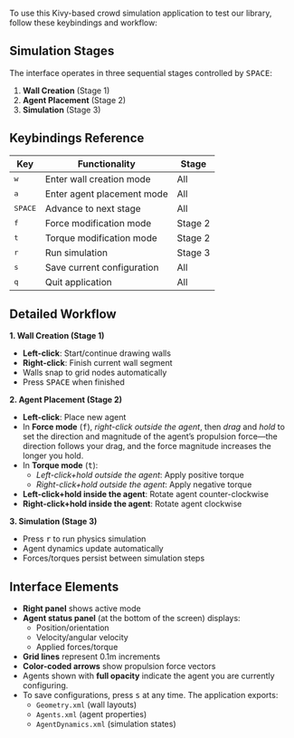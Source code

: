 To use this Kivy-based crowd simulation application to test our library, follow these keybindings and workflow:

## Simulation Stages
The interface operates in three sequential stages controlled by <kbd>SPACE</kbd>:
1. **Wall Creation** (Stage 1)
2. **Agent Placement** (Stage 2)
3. **Simulation** (Stage 3)

## Keybindings Reference

| Key | Functionality | Stage |
|-----|---------------|-------|
| <kbd>w</kbd> | Enter wall creation mode | All |
| <kbd>a</kbd> | Enter agent placement mode | All |
| <kbd>SPACE</kbd> | Advance to next stage | All |
| <kbd>f</kbd> | Force modification mode | Stage 2 |
| <kbd>t</kbd> | Torque modification mode | Stage 2 |
| <kbd>r</kbd> | Run simulation | Stage 3 |
| <kbd>s</kbd> | Save current configuration | All |
| <kbd>q</kbd> | Quit application | All |

## Detailed Workflow

**1. Wall Creation (Stage 1)**
- **Left-click**: Start/continue drawing walls
- **Right-click**: Finish current wall segment
- Walls snap to grid nodes automatically
- Press <kbd>SPACE</kbd> when finished

**2. Agent Placement (Stage 2)**
- **Left-click**: Place new agent
- In **Force mode** (<kbd>f</kbd>), *right-click  outside the agent*, then *drag* and *hold* to set the direction and magnitude of the agent’s propulsion force—the direction follows your drag, and the force magnitude increases the longer you hold.
- In **Torque mode** (<kbd>t</kbd>):
  - *Left-click+hold outside the agent*: Apply positive torque
  - *Right-click+hold outside the agent*: Apply negative torque
- **Left-click+hold inside the agent**: Rotate agent counter-clockwise
- **Right-click+hold inside the agent**: Rotate agent clockwise

**3. Simulation (Stage 3)**
- Press <kbd>r</kbd> to run physics simulation
- Agent dynamics update automatically
- Forces/torques persist between simulation steps

## Interface Elements
- **Right panel** shows active mode
- **Agent status panel** (at the bottom of the screen) displays:
  - Position/orientation
  - Velocity/angular velocity
  - Applied forces/torque
- **Grid lines** represent 0.1m increments
- **Color-coded arrows** show propulsion force vectors
- Agents shown with **full opacity** indicate the agent you are currently configuring.
- To save configurations, press <kbd>s</kbd> at any time. The application exports:
  - `Geometry.xml` (wall layouts)
  - `Agents.xml` (agent properties)
  - `AgentDynamics.xml` (simulation states)


